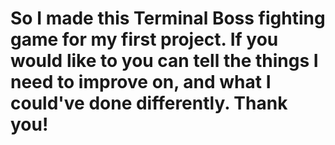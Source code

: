# So I made this Terminal Boss fighting game for my first project. If you would like to you can tell the things I need to improve on, and what I could've done differently. Thank you!
